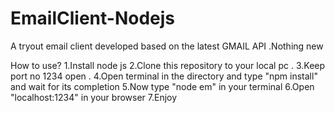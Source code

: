 # EmailClient-Nodejs
A tryout email client developed based on the latest GMAIL API .Nothing new

How to use?
1.Install node js 
2.Clone this repository to your local pc .
3.Keep port no 1234 open .
4.Open terminal in the directory and type "npm install" and wait for its completion
5.Now type "node em"  in your terminal
6.Open "localhost:1234" in your browser 
7.Enjoy 
